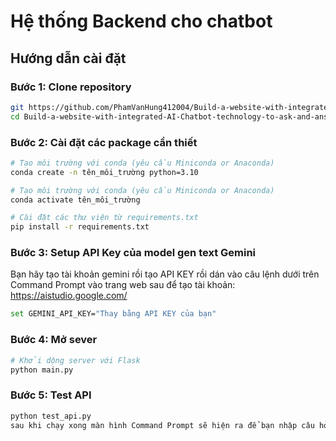 # Hệ thống Backend cho chatbot
## Hướng dẫn cài đặt
### Bước 1: Clone repository
```bash
git https://github.com/PhamVanHung412004/Build-a-website-with-integrated-AI-Chatbot-technology-to-ask-and-answer-questions-about-the-school.git
cd Build-a-website-with-integrated-AI-Chatbot-technology-to-ask-and-answer-questions-about-the-school
```

### Bước 2: Cài đặt các package cần thiết
```bash
# Tạo môi trường với conda (yêu cầu Miniconda or Anaconda)
conda create -n tên_môi_trường python=3.10
```
```bash
# Tạo môi trường với conda (yêu cầu Miniconda or Anaconda)
conda activate tên_môi_trường
```
```bash
# Cài đặt các thư viện từ requirements.txt
pip install -r requirements.txt
```

### Bước 3: Setup API Key của model gen text Gemini

Bạn hãy tạo tài khoản gemini rồi tạo API KEY rồi dán vào câu lệnh dưới trên Command Prompt vào trang web sau để tạo tài khoản: https://aistudio.google.com/
```bash
set GEMINI_API_KEY="Thay bằng API KEY của bạn"
```

### Bước 4: Mở sever
```bash
# Khởi dộng server với Flask
python main.py
```

### Bước 5: Test API
```bash
python test_api.py
sau khi chạy xong màn hình Command Prompt sẽ hiện ra để bạn nhập câu hỏi.
```
